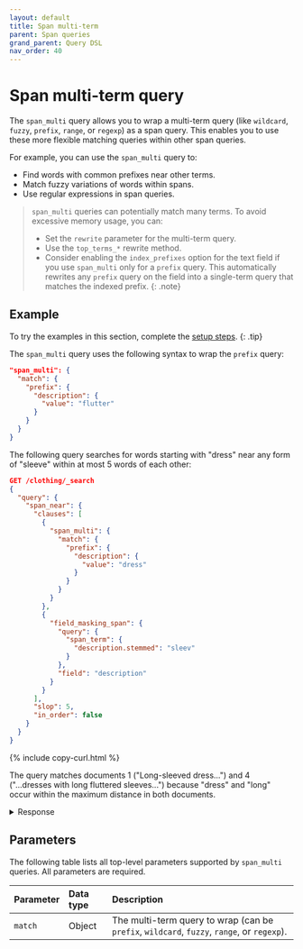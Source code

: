 ```yaml
---
layout: default
title: Span multi-term
parent: Span queries
grand_parent: Query DSL
nav_order: 40
---
```


# Span multi-term query

The `span_multi` query allows you to wrap a multi-term query (like `wildcard`, `fuzzy`, `prefix`, `range`, or `regexp`) as a span query. This enables you to use these more flexible matching queries within other span queries.

For example, you can use the `span_multi` query to:
- Find words with common prefixes near other terms.
- Match fuzzy variations of words within spans.
- Use regular expressions in span queries.

>`span_multi` queries can potentially match many terms. To avoid excessive memory usage, you can:
>- Set the `rewrite` parameter for the multi-term query.
>- Use the `top_terms_*` rewrite method.
>- Consider enabling the `index_prefixes` option for the text field if you use `span_multi` only for a `prefix` query. This automatically rewrites any `prefix` query on the field into a single-term query that matches the indexed prefix.
{: .note}

## Example

To try the examples in this section, complete the [setup steps]({{site.url}}{{site.baseurl}}/query-dsl/span/index/#setup).
{: .tip}

The `span_multi` query uses the following syntax to wrap the `prefix` query:

```json
"span_multi": {
  "match": {
    "prefix": {
      "description": {
        "value": "flutter"
      }
    }
  }
}
```

The following query searches for words starting with "dress" near any form of "sleeve" within at most 5 words of each other:

```json
GET /clothing/_search
{
  "query": {
    "span_near": {
      "clauses": [
        {
          "span_multi": {
            "match": {
              "prefix": {
                "description": {
                  "value": "dress"
                }
              }
            }
          }
        },
        {
          "field_masking_span": {
            "query": {
              "span_term": {
                "description.stemmed": "sleev"
              }
            },
            "field": "description"
          }
        }
      ],
      "slop": 5,
      "in_order": false
    }
  }
}
```
{% include copy-curl.html %}

The query matches documents 1 ("Long-sleeved dress...") and 4 ("...dresses with long fluttered sleeves...") because "dress" and "long" occur within the maximum distance in both documents.

<details markdown="block">
  <summary>
    Response
  </summary>
  {: .text-delta}

```json
{
  "took": 5,
  "timed_out": false,
  "_shards": {
    "total": 1,
    "successful": 1,
    "skipped": 0,
    "failed": 0
  },
  "hits": {
    "total": {
      "value": 2,
      "relation": "eq"
    },
    "max_score": 1.7590723,
    "hits": [
      {
        "_index": "clothing",
        "_id": "1",
        "_score": 1.7590723,
        "_source": {
          "description": "Long-sleeved dress shirt with a formal collar and button cuffs. "
        }
      },
      {
        "_index": "clothing",
        "_id": "4",
        "_score": 0.84792376,
        "_source": {
          "description": "A set of two midi silk shirt dresses with long fluttered sleeves in black. "
        }
      }
    ]
  }
}
```
</details>

## Parameters

The following table lists all top-level parameters supported by `span_multi` queries. All parameters are required.

| Parameter | Data type | Description |
|:----------|:-----|:------------|
| `match` | Object | The multi-term query to wrap (can be `prefix`, `wildcard`, `fuzzy`, `range`, or `regexp`). |
